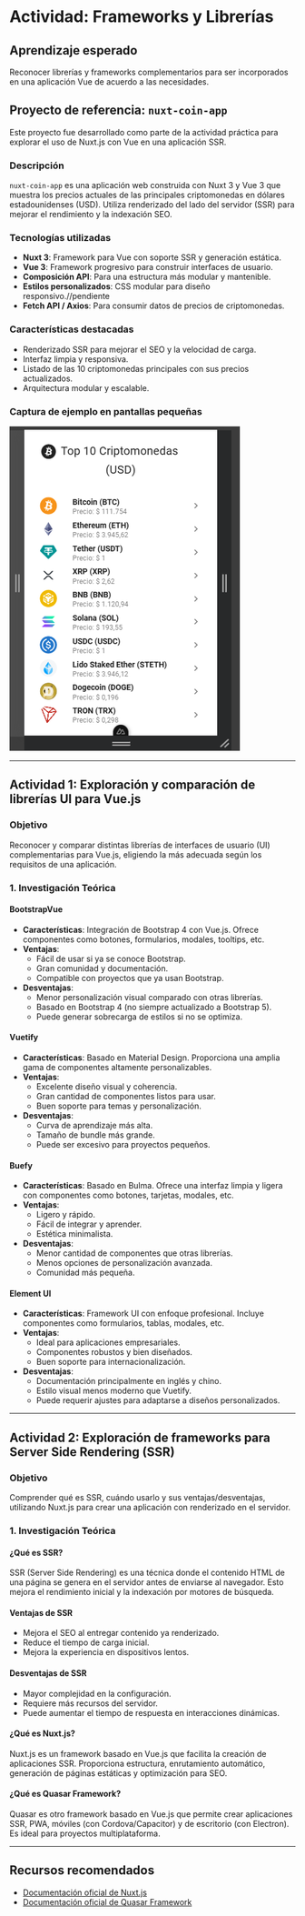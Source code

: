 # Actividad: Frameworks y Librerías

## Aprendizaje esperado
Reconocer librerías y frameworks complementarios para ser incorporados en una aplicación Vue de acuerdo a las necesidades.

## Proyecto de referencia: `nuxt-coin-app`

Este proyecto fue desarrollado como parte de la actividad práctica para explorar el uso de Nuxt.js con Vue en una aplicación SSR.

### Descripción
`nuxt-coin-app` es una aplicación web construida con Nuxt 3 y Vue 3 que muestra los precios actuales de las principales criptomonedas en dólares estadounidenses (USD). Utiliza renderizado del lado del servidor (SSR) para mejorar el rendimiento y la indexación SEO.

### Tecnologías utilizadas
- **Nuxt 3**: Framework para Vue con soporte SSR y generación estática.
- **Vue 3**: Framework progresivo para construir interfaces de usuario.
- **Composición API**: Para una estructura más modular y mantenible.
- **Estilos personalizados**: CSS modular para diseño responsivo.//pendiente
- **Fetch API / Axios**: Para consumir datos de precios de criptomonedas.

### Características destacadas
- Renderizado SSR para mejorar el SEO y la velocidad de carga.
- Interfaz limpia y responsiva.
- Listado de las 10 criptomonedas principales con sus precios actualizados.
- Arquitectura modular y escalable.

### Captura de ejemplo en pantallas pequeñas
![Captura en modo pantalla pequeña de aplicación con el top 10 de Criptomonedas](app/assets/image.png)


---

## Actividad 1: Exploración y comparación de librerías UI para Vue.js

### Objetivo
Reconocer y comparar distintas librerías de interfaces de usuario (UI) complementarias para Vue.js, eligiendo la más adecuada según los requisitos de una aplicación.

### 1. Investigación Teórica

#### BootstrapVue
- **Características**: Integración de Bootstrap 4 con Vue.js. Ofrece componentes como botones, formularios, modales, tooltips, etc.
- **Ventajas**:
  - Fácil de usar si ya se conoce Bootstrap.
  - Gran comunidad y documentación.
  - Compatible con proyectos que ya usan Bootstrap.
- **Desventajas**:
  - Menor personalización visual comparado con otras librerías.
  - Basado en Bootstrap 4 (no siempre actualizado a Bootstrap 5).
  - Puede generar sobrecarga de estilos si no se optimiza.

#### Vuetify
- **Características**: Basado en Material Design. Proporciona una amplia gama de componentes altamente personalizables.
- **Ventajas**:
  - Excelente diseño visual y coherencia.
  - Gran cantidad de componentes listos para usar.
  - Buen soporte para temas y personalización.
- **Desventajas**:
  - Curva de aprendizaje más alta.
  - Tamaño de bundle más grande.
  - Puede ser excesivo para proyectos pequeños.

#### Buefy
- **Características**: Basado en Bulma. Ofrece una interfaz limpia y ligera con componentes como botones, tarjetas, modales, etc.
- **Ventajas**:
  - Ligero y rápido.
  - Fácil de integrar y aprender.
  - Estética minimalista.
- **Desventajas**:
  - Menor cantidad de componentes que otras librerías.
  - Menos opciones de personalización avanzada.
  - Comunidad más pequeña.

#### Element UI
- **Características**: Framework UI con enfoque profesional. Incluye componentes como formularios, tablas, modales, etc.
- **Ventajas**:
  - Ideal para aplicaciones empresariales.
  - Componentes robustos y bien diseñados.
  - Buen soporte para internacionalización.
- **Desventajas**:
  - Documentación principalmente en inglés y chino.
  - Estilo visual menos moderno que Vuetify.
  - Puede requerir ajustes para adaptarse a diseños personalizados.

---

## Actividad 2: Exploración de frameworks para Server Side Rendering (SSR)

### Objetivo
Comprender qué es SSR, cuándo usarlo y sus ventajas/desventajas, utilizando Nuxt.js para crear una aplicación con renderizado en el servidor.

### 1. Investigación Teórica

#### ¿Qué es SSR?
SSR (Server Side Rendering) es una técnica donde el contenido HTML de una página se genera en el servidor antes de enviarse al navegador. Esto mejora el rendimiento inicial y la indexación por motores de búsqueda.

#### Ventajas de SSR
- Mejora el SEO al entregar contenido ya renderizado.
- Reduce el tiempo de carga inicial.
- Mejora la experiencia en dispositivos lentos.

#### Desventajas de SSR
- Mayor complejidad en la configuración.
- Requiere más recursos del servidor.
- Puede aumentar el tiempo de respuesta en interacciones dinámicas.

#### ¿Qué es Nuxt.js?
Nuxt.js es un framework basado en Vue.js que facilita la creación de aplicaciones SSR. Proporciona estructura, enrutamiento automático, generación de páginas estáticas y optimización para SEO.

#### ¿Qué es Quasar Framework?
Quasar es otro framework basado en Vue.js que permite crear aplicaciones SSR, PWA, móviles (con Cordova/Capacitor) y de escritorio (con Electron). Es ideal para proyectos multiplataforma.

---

## Recursos recomendados
- [Documentación oficial de Nuxt.js](https://nuxt.com/docs)
- [Documentación oficial de Quasar Framework](https://quasar.dev)

